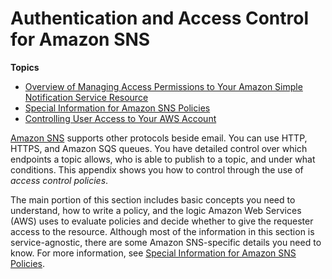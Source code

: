# Authentication and Access Control for Amazon SNS<a name="sns-authentication-and-access-control"></a>

**Topics**
+ [Overview of Managing Access Permissions to Your Amazon Simple Notification Service Resource](sns-overview-of-managing-access.md)
+ [Special Information for Amazon SNS Policies](AccessPolicyLanguage_SpecialInfo.md)
+ [Controlling User Access to Your AWS Account](sns-using-identity-based-policies.md)

[Amazon SNS](https://aws.amazon.com/sns/) supports other protocols beside email\. You can use HTTP, HTTPS, and Amazon SQS queues\. You have detailed control over which endpoints a topic allows, who is able to publish to a topic, and under what conditions\. This appendix shows you how to control through the use of *access control policies*\. 

The main portion of this section includes basic concepts you need to understand, how to write a policy, and the logic Amazon Web Services \(AWS\) uses to evaluate policies and decide whether to give the requester access to the resource\. Although most of the information in this section is service\-agnostic, there are some Amazon SNS\-specific details you need to know\. For more information, see [Special Information for Amazon SNS Policies](AccessPolicyLanguage_SpecialInfo.md)\.